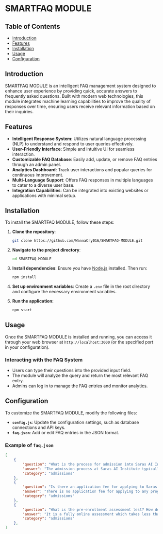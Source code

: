 # SMARTFAQ MODULE

## Table of Contents
- [Introduction](#introduction)
- [Features](#features)
- [Installation](#installation)
- [Usage](#usage)
- [Configuration](#configuration)

## Introduction

SMARTFAQ MODULE is an intelligent FAQ management system designed to enhance user experience by providing quick, accurate answers to frequently asked questions. Built with modern web technologies, this module integrates machine learning capabilities to improve the quality of responses over time, ensuring users receive relevant information based on their inquiries.

## Features

- **Intelligent Response System**: Utilizes natural language processing (NLP) to understand and respond to user queries effectively.
- **User-Friendly Interface**: Simple and intuitive UI for seamless interaction.
- **Customizable FAQ Database**: Easily add, update, or remove FAQ entries through an admin panel.
- **Analytics Dashboard**: Track user interactions and popular queries for continuous improvement.
- **Multi-Language Support**: Offers FAQ responses in multiple languages to cater to a diverse user base.
- **Integration Capabilities**: Can be integrated into existing websites or applications with minimal setup.

## Installation

To install the SMARTFAQ MODULE, follow these steps:

1. **Clone the repository**:
    ```bash
    git clone https://github.com/WannaCry016/SMARTFAQ-MODULE.git
    ```

2. **Navigate to the project directory**:
    ```bash
    cd SMARTFAQ-MODULE
    ```

3. **Install dependencies**:
    Ensure you have [Node.js](https://nodejs.org/) installed. Then run:
    ```bash
    npm install
    ```

4. **Set up environment variables**:
    Create a `.env` file in the root directory and configure the necessary environment variables.

5. **Run the application**:
    ```bash
    npm start
    ```

## Usage

Once the SMARTFAQ MODULE is installed and running, you can access it through your web browser at `http://localhost:3000` (or the specified port in your configuration).

### Interacting with the FAQ System

- Users can type their questions into the provided input field.
- The module will analyze the query and return the most relevant FAQ entry.
- Admins can log in to manage the FAQ entries and monitor analytics.

## Configuration

To customize the SMARTFAQ MODULE, modify the following files:

- **`config.js`**: Update the configuration settings, such as database connections and API keys.
- **`faq.json`**: Add or edit FAQ entries in the JSON format. 

### Example of `faq.json`

```json
[
    {
        "question": "What is the process for admission into Saras AI Institute?",
        "answer": "The admission process at Saras AI Institute typically involves submitting the online application form along with necessary details, followed by a quick pre-            enrollment assessment to evaluate your candidature based on your personal traits and basic communication skills in English.",
        "category": "admissions"
    },
    {
        "question": "Is there an application fee for applying to Saras AI Institute?",
        "answer": "There is no application fee for applying to any program at Saras.",
        "category": "admissions"
    },
    {
        "question": "What is the pre-enrollment assessment test? How do I prepare for it?",
        "answer": "It is a fully online assessment which takes less than 15 minutes. It is designed to evaluate your personal traits and basic English communication skills. You             can take it at the time of filling out the application. It does not require any specific preparation.",
        "category": "admissions"
    },
]


